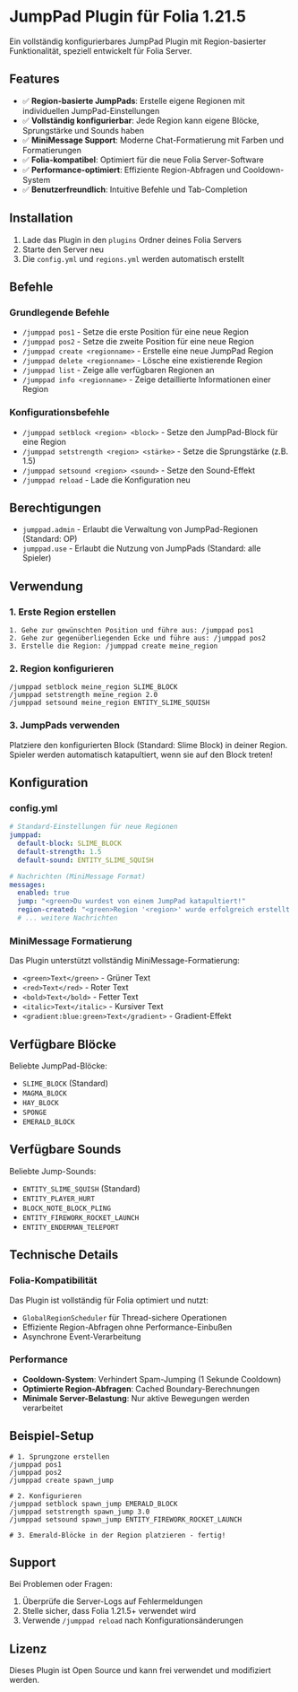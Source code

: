 # JumpPad Plugin für Folia 1.21.5

Ein vollständig konfigurierbares JumpPad Plugin mit Region-basierter Funktionalität, speziell entwickelt für Folia Server.

## Features

- ✅ **Region-basierte JumpPads**: Erstelle eigene Regionen mit individuellen JumpPad-Einstellungen
- ✅ **Vollständig konfigurierbar**: Jede Region kann eigene Blöcke, Sprungstärke und Sounds haben
- ✅ **MiniMessage Support**: Moderne Chat-Formatierung mit Farben und Formatierungen
- ✅ **Folia-kompatibel**: Optimiert für die neue Folia Server-Software
- ✅ **Performance-optimiert**: Effiziente Region-Abfragen und Cooldown-System
- ✅ **Benutzerfreundlich**: Intuitive Befehle und Tab-Completion

## Installation

1. Lade das Plugin in den `plugins` Ordner deines Folia Servers
2. Starte den Server neu
3. Die `config.yml` und `regions.yml` werden automatisch erstellt

## Befehle

### Grundlegende Befehle
- `/jumppad pos1` - Setze die erste Position für eine neue Region
- `/jumppad pos2` - Setze die zweite Position für eine neue Region
- `/jumppad create <regionname>` - Erstelle eine neue JumpPad Region
- `/jumppad delete <regionname>` - Lösche eine existierende Region
- `/jumppad list` - Zeige alle verfügbaren Regionen an
- `/jumppad info <regionname>` - Zeige detaillierte Informationen einer Region

### Konfigurationsbefehle
- `/jumppad setblock <region> <block>` - Setze den JumpPad-Block für eine Region
- `/jumppad setstrength <region> <stärke>` - Setze die Sprungstärke (z.B. 1.5)
- `/jumppad setsound <region> <sound>` - Setze den Sound-Effekt
- `/jumppad reload` - Lade die Konfiguration neu

## Berechtigungen

- `jumppad.admin` - Erlaubt die Verwaltung von JumpPad-Regionen (Standard: OP)
- `jumppad.use` - Erlaubt die Nutzung von JumpPads (Standard: alle Spieler)

## Verwendung

### 1. Erste Region erstellen

```
1. Gehe zur gewünschten Position und führe aus: /jumppad pos1
2. Gehe zur gegenüberliegenden Ecke und führe aus: /jumppad pos2
3. Erstelle die Region: /jumppad create meine_region
```

### 2. Region konfigurieren

```
/jumppad setblock meine_region SLIME_BLOCK
/jumppad setstrength meine_region 2.0
/jumppad setsound meine_region ENTITY_SLIME_SQUISH
```

### 3. JumpPads verwenden

Platziere den konfigurierten Block (Standard: Slime Block) in deiner Region. Spieler werden automatisch katapultiert, wenn sie auf den Block treten!

## Konfiguration

### config.yml

```yaml
# Standard-Einstellungen für neue Regionen
jumppad:
  default-block: SLIME_BLOCK
  default-strength: 1.5
  default-sound: ENTITY_SLIME_SQUISH

# Nachrichten (MiniMessage Format)
messages:
  enabled: true
  jump: "<green>Du wurdest von einem JumpPad katapultiert!"
  region-created: "<green>Region '<region>' wurde erfolgreich erstellt!"
  # ... weitere Nachrichten
```

### MiniMessage Formatierung

Das Plugin unterstützt vollständig MiniMessage-Formatierung:

- `<green>Text</green>` - Grüner Text
- `<red>Text</red>` - Roter Text
- `<bold>Text</bold>` - Fetter Text
- `<italic>Text</italic>` - Kursiver Text
- `<gradient:blue:green>Text</gradient>` - Gradient-Effekt

## Verfügbare Blöcke

Beliebte JumpPad-Blöcke:
- `SLIME_BLOCK` (Standard)
- `MAGMA_BLOCK`
- `HAY_BLOCK`
- `SPONGE`
- `EMERALD_BLOCK`

## Verfügbare Sounds

Beliebte Jump-Sounds:
- `ENTITY_SLIME_SQUISH` (Standard)
- `ENTITY_PLAYER_HURT`
- `BLOCK_NOTE_BLOCK_PLING`
- `ENTITY_FIREWORK_ROCKET_LAUNCH`
- `ENTITY_ENDERMAN_TELEPORT`

## Technische Details

### Folia-Kompatibilität
Das Plugin ist vollständig für Folia optimiert und nutzt:
- `GlobalRegionScheduler` für Thread-sichere Operationen
- Effiziente Region-Abfragen ohne Performance-Einbußen
- Asynchrone Event-Verarbeitung

### Performance
- **Cooldown-System**: Verhindert Spam-Jumping (1 Sekunde Cooldown)
- **Optimierte Region-Abfragen**: Cached Boundary-Berechnungen
- **Minimale Server-Belastung**: Nur aktive Bewegungen werden verarbeitet

## Beispiel-Setup

```
# 1. Sprungzone erstellen
/jumppad pos1
/jumppad pos2
/jumppad create spawn_jump

# 2. Konfigurieren
/jumppad setblock spawn_jump EMERALD_BLOCK
/jumppad setstrength spawn_jump 3.0
/jumppad setsound spawn_jump ENTITY_FIREWORK_ROCKET_LAUNCH

# 3. Emerald-Blöcke in der Region platzieren - fertig!
```

## Support

Bei Problemen oder Fragen:
1. Überprüfe die Server-Logs auf Fehlermeldungen
2. Stelle sicher, dass Folia 1.21.5+ verwendet wird
3. Verwende `/jumppad reload` nach Konfigurationsänderungen

## Lizenz

Dieses Plugin ist Open Source und kann frei verwendet und modifiziert werden.